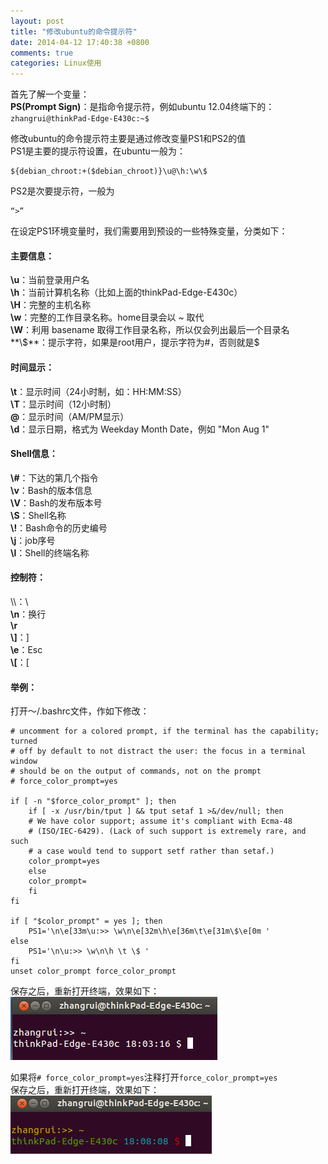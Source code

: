 ```yaml
---
layout: post
title: "修改ubuntu的命令提示符"
date: 2014-04-12 17:40:38 +0800
comments: true
categories: Linux使用
---  
```


首先了解一个变量：  
**PS(Prompt Sign)**：是指命令提示符，例如ubuntu 12.04终端下的：  
`zhangrui@thinkPad-Edge-E430c:~$`   


修改ubuntu的命令提示符主要是通过修改变量PS1和PS2的值  
PS1是主要的提示符设置，在ubuntu一般为：  

<!--more-->  
	
	${debian_chroot:+($debian_chroot)}\u@\h:\w\$   

PS2是次要提示符，一般为
	
	“>”  

在设定PS1环境变量时，我们需要用到预设的一些特殊变量，分类如下：  

#### 主要信息：  
**\u**：当前登录用户名  
**\h**：当前计算机名称（比如上面的thinkPad-Edge-E430c）  
**\H**：完整的主机名称  
**\w**：完整的工作目录名称。home目录会以 ~ 取代  
**\W**：利用 basename 取得工作目录名称，所以仅会列出最后一个目录名  
**\\$**：提示字符，如果是root用户，提示字符为#，否则就是$  

#### 时间显示：  
**\t**：显示时间（24小时制，如：HH:MM:SS）  
**\T**：显示时间（12小时制）  
**\@**：显示时间（AM/PM显示）  
**\d**：显示日期，格式为 Weekday Month Date，例如 "Mon Aug 1"  

#### Shell信息：  
**\\#**：下达的第几个指令  
**\v**：Bash的版本信息  
**\V**：Bash的发布版本号  
**\S**：Shell名称  
**\\!**：Bash命令的历史编号  
**\j**：job序号  
**\l**：Shell的终端名称  

#### 控制符：  
\\\：\  
**\n**：换行  
**\r**  
**\\]**：]  
**\e**：Esc  
**\\[**：[  

#### 举例：  
打开～/.bashrc文件，作如下修改：  
	
	# uncomment for a colored prompt, if the terminal has the capability; turned
	# off by default to not distract the user: the focus in a terminal window
	# should be on the output of commands, not on the prompt
	# force_color_prompt=yes
	
	if [ -n "$force_color_prompt" ]; then
		if [ -x /usr/bin/tput ] && tput setaf 1 >&/dev/null; then
		# We have color support; assume it's compliant with Ecma-48
		# (ISO/IEC-6429). (Lack of such support is extremely rare, and such
		# a case would tend to support setf rather than setaf.)
		color_prompt=yes
		else
		color_prompt=
		fi
	fi
	
	if [ "$color_prompt" = yes ]; then
		PS1='\n\e[33m\u:>> \w\n\e[32m\h\e[36m\t\e[31m\$\e[0m '
	else  
		PS1='\n\u:>> \w\n\h \t \$ '  
	fi  
	unset color_prompt force_color_prompt

保存之后，重新打开终端，效果如下：  
![terminal1](https://raw.githubusercontent.com/zhangrui1209/MarkdownPictures/master/LinuxUse/terminal1.png)  

如果将`# force_color_prompt=yes`注释打开`force_color_prompt=yes`  
保存之后，重新打开终端，效果如下：  
![terminal2](https://raw.githubusercontent.com/zhangrui1209/MarkdownPictures/master/LinuxUse/terminal2.png)
  
